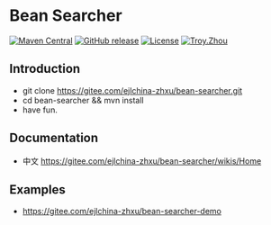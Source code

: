# Bean Searcher

[![Maven Central](https://maven-badges.herokuapp.com/maven-central/com.ejlchina/bean-searcher/badge.svg)](https://maven-badges.herokuapp.com/maven-central/com.ejlchina/bean-searcher/)
[![GitHub release](https://img.shields.io/github/release/ejlchina/bean-searcher.svg)](https://github.com/ejlchina/bean-searcher/releases)
[![License](https://img.shields.io/badge/license-Apache%202-4EB1BA.svg)](https://www.apache.org/licenses/LICENSE-2.0.html)
[![Troy.Zhou](https://img.shields.io/badge/%E4%BD%9C%E8%80%85-ejlchina-orange.svg)](https://github.com/ejlchina)

Introduction
---

- git clone https://gitee.com/ejlchina-zhxu/bean-searcher.git
- cd bean-searcher && mvn install
- have fun.

Documentation
---

- 中文 https://gitee.com/ejlchina-zhxu/bean-searcher/wikis/Home


Examples
---

- https://gitee.com/ejlchina-zhxu/bean-searcher-demo






